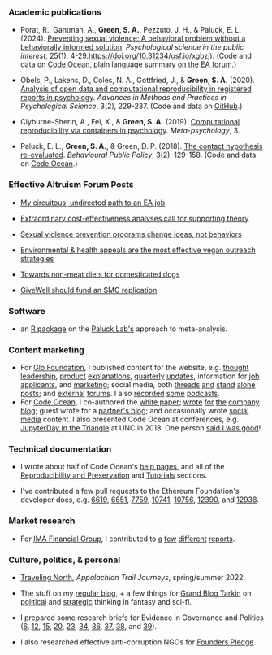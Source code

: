 ### Academic publications

-   Porat, R., Gantman, A., **Green, S. A.**, Pezzuto, J. H., & Paluck, E. L. (2024). [Preventing sexual violence: A behavioral problem without a behaviorally informed solution](https://doi.org/10.1177/15291006231221978). *Psychological science in the public interest*, 25(1), 4-29.https://doi.org/10.31234/osf.io/xgbzj). (Code and data on [Code Ocean](https://doi.org/10.24433/CO.5471833.v2), plain language summary [on the EA forum](https://forum.effectivealtruism.org/posts/uWh8N5DtbSLsuuTzL/sexual-violence-prevention-programs-change-ideas-not).)

-   Obels, P., Lakens, D., Coles, N. A., Gottfried, J., & **Green, S. A.** (2020). [Analysis of open data and computational reproducibility in registered reports in psychology](https://doi.org/10.1177/2515245920918872). *Advances in Methods and Practices in Psychological Science*, 3(2), 229-237. (Code and data on [GitHub](https://github.com/Lakens/reproducing_registered_reports).)

-   Clyburne-Sherin, A., Fei, X., & **Green, S. A.** (2019). [Computational reproducibility via containers in psychology](https://conferences.lnu.se/index.php/metapsychology/article/view/892). *Meta-psychology*, 3.

-   Paluck, E. L., **Green, S. A.**, & Green, D. P. (2018). [The contact hypothesis re-evaluated](https://doi.org/10.1017/bpp.2018.25). *Behavioural Public Policy*, 3(2), 129-158. (Code and data on [Code Ocean](https://doi.org/10.24433/CO.4024382.v7).)

### Effective Altruism Forum Posts

-   [My circuitous, undirected path to an EA job](https://forum.effectivealtruism.org/posts/ekbCzxh2SfA64GrxD/my-circuitous-undirected-path-to-an-ea-job)

-   [Extraordinary cost-effectiveness analyses call for supporting theory](https://forum.effectivealtruism.org/posts/fuohDWSqhCHcZHqeD/extraordinary-cost-effectiveness-analyses-call-for)

-   [Sexual violence prevention programs change ideas, not behaviors](https://forum.effectivealtruism.org/posts/uWh8N5DtbSLsuuTzL/sexual-violence-prevention-programs-change-ideas-not)

-   [Environmental & health appeals are the most effective vegan outreach strategies](https://forum.effectivealtruism.org/posts/k9qqGZtmWz3x4yaaA/environmental-and-health-appeals-are-the-most-effective)

-   [Towards non-meat diets for domesticated dogs](https://forum.effectivealtruism.org/posts/zihL7a4xbTnCmuL2L/towards-non-meat-diets-for-domesticated-dogs)

-   [GiveWell should fund an SMC replication](https://forum.effectivealtruism.org/posts/E3nAGbeMoFnjpYawr/givewell-should-fund-an-smc-replication)

### Software

-   an [R package](https://github.com/setgree/PaluckMetaSOP) on the [Paluck Lab's](https://psych.princeton.edu/people/elizabeth-levy-paluck) approach to meta-analysis.

### Content marketing

-   For [Glo Foundation](https://www.glodollar.org/), I published content for the website, e.g. [thought](https://www.glodollar.org/articles/glo-zero-poverty-and-the-sdgs) [leadership](https://www.glodollar.org/articles/why-glo-foundation-donates-to-givedirectly), [product](https://www.glodollar.org/articles/treasuries) [explanations](https://www.glodollar.org/articles/givedirectly), [quarterly](https://www.glodollar.org/articles/glo-q1-2023-update) [updates](https://www.glodollar.org/articles/glo-q2-2023-update), information for [job](https://www.glodollar.org/articles/how-we-work-at-glo) [applicants](https://www.glodollar.org/articles/how-to-make-your-job-application-to-glo-stand-out), and [marketing](https://www.glodollar.org/articles/embedded-philanthropy); social media, both [threads](https://twitter.com/glodollar/status/1710360692812021898) [and](https://twitter.com/glodollar/status/1580906280599724032) [stand](https://twitter.com/glodollar/status/1711762918214148500) [alone](https://twitter.com/glodollar/status/1706318040592191520) [posts](https://twitter.com/glodollar/status/1651247136179122178); and [external](https://discuss.octant.app/t/glo-dollar-a-fiat-backed-stablecoin-embedded-with-philanthropy/51) [forums](https://forum.effectivealtruism.org/posts/EAiwxZN4Jiyup8d9G/glo-dollar-an-ethical-stablecoin-model-potential-impact-and). I also [recorded](https://open.spotify.com/episode/67sgAVvKCVnot4yrvs40az?si=16344f2dc1a948a9&nd=1) [some](https://www.cryptoaltruism.org/blog/crypto-altruism-podcast-episode-127-glo-and-the-life-you-can-save-how-blockchain-can-help-alleviate-extreme-poverty) [podcasts](https://podcasters.spotify.com/pod/show/watotocoding/episodes/Glo-Dollar---A-solution-to-extreme-poverty-e21m51q).
-   For [Code Ocean](https://codeocean.com/), I co-authored the [white paper](https://open.lnu.se/index.php/metapsychology/article/view/892); [wrote](https://medium.com/codeocean/two-welcome-innovations-in-liu-and-salganik-2019-successes-and-struggles-with-computational-b4ef1a4311f2) [for](https://medium.com/codeocean/five-reproducibility-lessons-from-a-year-of-reviewing-compute-capsules-de71729ebd8a) [the](https://medium.com/codeocean/nature-journals-pilot-with-code-ocean-a-developer-advocate-s-perspective-d1f9f35f896e) [company](https://medium.com/codeocean/multiple-languages-in-a-single-compute-capsule-e71719e448ab) [blog](https://medium.com/codeocean/stata-on-code-ocean-the-case-of-meta-ado-ac9c32be338a); guest wrote for a [partner's blog](https://www.cambridge.org/core/blog/2018/12/21/public-and-private-benefits-to-practicing-open-science/); and occasionally wrote [social](https://twitter.com/CodeOceanHQ/status/989193597294665729) [media](https://twitter.com/CodeOceanHQ/status/1024382224844632064) content. I also presented Code Ocean at conferences, e.g. [JupyterDay in the Triangle](https://twitter.com/GinnyGhezzo/status/1062409577101172736/photo/1) at UNC in 2018. One person [said I was good](https://twitter.com/KLA2010/status/912389868730372097)!

### Technical documentation

-   I wrote about half of Code Ocean's [help pages](https://help.codeocean.com/en/), and all of the [Reproducibility and Preservation](https://help.codeocean.com/en/collections/500077-reproducibility-and-preservation) and [Tutorials](https://help.codeocean.com/en/collections/1910642-tutorials) sections.

-   I've contributed a few pull requests to the Ethereum Foundation's developer docs, e.g. [6619](https://github.com/ethereum/ethereum-org-website/pull/6619), [6651](https://github.com/ethereum/ethereum-org-website/pull/6651), [7759](https://github.com/ethereum/ethereum-org-website/pull/7759), [10741](https://github.com/ethereum/ethereum-org-website/pull/10741), [10756](https://github.com/ethereum/ethereum-org-website/pull/10756), [12390](https://github.com/ethereum/ethereum-org-website/pull/12390), and [12938](https://github.com/ethereum/ethereum-org-website/pull/).

### Market research

-   For [IMA Financial Group](https://imacorp.com/), I contributed to [a](https://imacorp.com/wp-content/uploads/2022/03/Q4_MIF_Cannabis_032222.pdf) [few](https://imacorp.com/wp-content/uploads/2022/01/Q4_MiF_Hospitality_012622.pdf) [different](https://imacorp.com/wp-content/uploads/2021/12/Q3_MIF_Real-Estate_122221.pdf) [reports](https://imacorp.com/insights-alerts-trends/hr-benefits-iats/hr-benefits-iats-april-06/).

### Culture, politics, & personal

-   [Traveling North](https://journeys.appalachiantrail.org/issue/spring-summer-2022/traveling-north/), *Appalachian Trail Journeys*, spring/summer 2022.

-   The stuff on my [regular blog](https://setharielgreen.com/blog/), + a few things for [Grand Blog Tarkin](https://blogtarkin.wordpress.com/) on [political](https://blogtarkin.wordpress.com/2014/12/01/the-walking-dead-and-the-politics-of-apocalypse-fiction/) and [strategic](https://blogtarkin.wordpress.com/2013/11/01/enders-shadow-and-offense-defense-theory) thinking in fantasy and sci-fi.

-   I prepared some research briefs for Evidence in Governance and Politics ([6](https://egap.org/resource/brief-06-voter-benchmarks-in-developing-countries/), [12](https://egap.org/resource/brief-12-attitudes-towards-immigrants-among-boston-area-commuters/), [15](https://egap.org/resource/brief-15-is-it-the-cash-or-condition-in-malawi/), [20](https://egap.org/resource/brief-20-is-vote-buying-effective/), [23](https://egap.org/resource/brief-23-discrimination-in-everyday-behavior/), [34](https://egap.org/resource/brief-34-violent-conflict-and-behavior-in-burundi/), [36](https://egap.org/resource/brief-36-face-to-face-interviews-cognitive-skill-and-non-response/), [37](https://egap.org/resource/brief-37-voter-and-candidate-response-to-political-debates/), [38](https://egap.org/resource/brief-38-diminishing-the-effectiveness-of-vote-buying-through-voter-education/), and [39](https://egap.org/resource/brief-39-attitudes-towards-risk-and-illegal-behavior/)).

-   I also researched effective anti-corruption NGOs for [Founders Pledge](https://www.founderspledge.com/).

